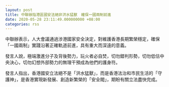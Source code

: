 ```yaml
---
layout: post
title: 中聯辦指港區國安法絕非洪水猛獸　確保一國兩制前進
date: 2020-05-28 23:11:49.000000000 +08:00
categories: rss
---
```


中聯辦表示，人大會議通過涉港國家安全決定，對維護香港長期繁榮穩定，確保「一國兩制」實踐沿著正確軌道前進，具有重大而深遠的意義。

發言人說，極端激進分子及背後勢力，玩火者必自焚，切勿錯判形勢，切勿低估中央決心，切勿幻想外部勢力的無理干預成為他們的護身符。

發言人指出，香港國安立法絕不是「洪水猛獸」，而是香港法治和市民生活的「守護神」，是香港實現新發展、創造新繁榮的「安全閥」，期盼有關立法盡快完成。
